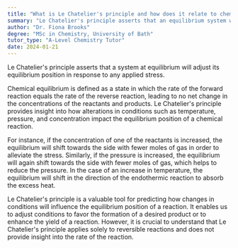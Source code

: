```yaml
---
title: "What is Le Chatelier's principle and how does it relate to chemical equilibrium?"
summary: "Le Chatelier's principle asserts that an equilibrium system will adjust its position in response to external stresses, maintaining balance by counteracting the changes imposed on it."
author: "Dr. Fiona Brooks"
degree: "MSc in Chemistry, University of Bath"
tutor_type: "A-Level Chemistry Tutor"
date: 2024-01-21
---
```


Le Chatelier's principle asserts that a system at equilibrium will adjust its equilibrium position in response to any applied stress. 

Chemical equilibrium is defined as a state in which the rate of the forward reaction equals the rate of the reverse reaction, leading to no net change in the concentrations of the reactants and products. Le Chatelier's principle provides insight into how alterations in conditions such as temperature, pressure, and concentration impact the equilibrium position of a chemical reaction.

For instance, if the concentration of one of the reactants is increased, the equilibrium will shift towards the side with fewer moles of gas in order to alleviate the stress. Similarly, if the pressure is increased, the equilibrium will again shift towards the side with fewer moles of gas, which helps to reduce the pressure. In the case of an increase in temperature, the equilibrium will shift in the direction of the endothermic reaction to absorb the excess heat.

Le Chatelier's principle is a valuable tool for predicting how changes in conditions will influence the equilibrium position of a reaction. It enables us to adjust conditions to favor the formation of a desired product or to enhance the yield of a reaction. However, it is crucial to understand that Le Chatelier's principle applies solely to reversible reactions and does not provide insight into the rate of the reaction.
    